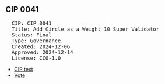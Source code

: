 ## CIP 0041

<pre>
  CIP: CIP 0041
  Title: Add Circle as a Weight 10 Super Validator 
  Status: Final
  Type: Governance
  Created: 2024-12-06
  Approved: 2024-12-14
  License: CC0-1.0
</pre>

* [CIP text](/cip-0042/cip-0042.pdf)
* [Vote](/cip-0042/votes:%20cip-0032-0033-0034-0036-0038-0039-0040-0042.pdf)

